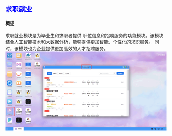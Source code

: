 ## <font color='blue'>求职就业</font>

#### 概述
求职就业模块是为毕业生和求职者提供 职位信息和招聘服务的功能模块。该模块结合人工智能技术和大数据分析，能够提供更加智能、个性化的求职服务。 同时，该模块也为企业提供更加高效的人才招聘服务。
![img.png](./help_picture/09_job.png)